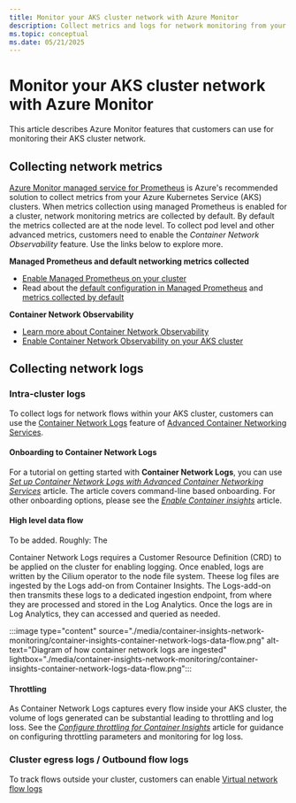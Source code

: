 ```yaml
---
title: Monitor your AKS cluster network with Azure Monitor 
description: Collect metrics and logs for network monitoring from your AKS cluster using Azure Monitor
ms.topic: conceptual
ms.date: 05/21/2025
---
```


#  Monitor your AKS cluster network with Azure Monitor 

This article describes Azure Monitor features that customers can use for monitoring their AKS cluster network. 


## Collecting network metrics

[Azure Monitor managed service for Prometheus](https://learn.microsoft.com/azure/azure-monitor/metrics/prometheus-metrics-overview#azure-monitor-managed-service-for-prometheus) is Azure's recommended solution to collect metrics from your Azure Kubernetes Service (AKS) clusters. When metrics collection using managed Prometheus is enabled for a cluster, network monitoring metrics are collected by default. By default the metrics collected are at the node level. To collect pod level and other advanced metrics, customers need to enable the _Container Network Observability_ feature. Use the links below to explore more. 

**Managed Prometheus and default networking metrics collected**
* [Enable Managed Prometheus on your cluster](https://learn.microsoft.com/azure/azure-monitor/containers/kubernetes-monitoring-enable?tabs=cli#enable-prometheus-and-grafana)
* Read about the [default configuration in Managed Prometheus](https://learn.microsoft.com/azure/azure-monitor/containers/prometheus-metrics-scrape-default) and [metrics collected by default](https://learn.microsoft.com/azure/azure-monitor/containers/prometheus-metrics-scrape-default#metrics-collected-from-default-targets)

**Container Network Observability** 
* [Learn more about Container Network Observability](https://learn.microsoft.com/azure/aks/container-network-observability-concepts?tabs=cilium)
* [Enable Container Network Observability on your AKS cluster](https://learn.microsoft.com/azure/aks/container-network-observability-how-to?tabs=cilium)



## Collecting network logs


### Intra-cluster logs

To collect logs for network flows within your AKS cluster, customers can use the [Container Network Logs](https://aka.ms/ContainerNetworkLogsDoc) feature of [Advanced Container Networking Services](https://learn.microsoft.com/azure/aks/advanced-container-networking-services-overview). 

#### Onboarding to Container Network Logs

For a tutorial on getting started with **Container Network Logs**, you can use *[Set up Container Network Logs with Advanced Container Networking Services](https://aka.ms/ContainerNetworkLogsDoc)* article. The article covers command-line based onboarding. For other onboarding options, please see the *[Enable Container insights](https://learn.microsoft.com/azure/azure-monitor/containers/kubernetes-monitoring-enable?tabs=cli#enable-container-insights)* article. 


#### High level data flow

To be added. Roughly: The 

Container Network Logs requires a Customer Resource Definition (CRD) to be applied on the cluster for enabling logging. Once enabled, logs are written by the Cilium operator to the node file system. Theese log files are ingested by the Logs add-on from Container Insights. The Logs-add-on then transmits these logs to a dedicated ingestion endpoint, from where they are processed and stored in the Log Analytics. Once the logs are in Log Analytics, they can accessed and queried as needed.  

:::image type="content" source="./media/container-insights-network-monitoring/container-insights-container-network-logs-data-flow.png" alt-text="Diagram of how container network logs are ingested" lightbox="./media/container-insights-network-monitoring/container-insights-container-network-logs-data-flow.png":::

#### Throttling  

As Container Network Logs captures every flow inside your AKS cluster, the volume of logs generated can be substantial leading to throttling and log loss. See the *[Configure throttling for Container Insights](https://learn.microsoft.com/azure/aks/container-network-observability-concepts?tabs=cilium)* article for guidance on configuring throttling parameters and monitoring for log loss. 


### Cluster egress logs / Outbound flow logs 

To track flows outside your cluster, customers can enable [Virtual network flow logs](https://learn.microsoft.com/azure/network-watcher/vnet-flow-logs-overview?tabs=Americas)
